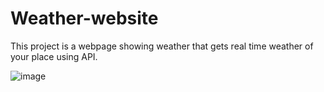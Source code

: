 # Weather-website
This project is a webpage showing weather that gets real time weather of your place using API.

![image](https://github.com/Haritha1904/Weather-website/assets/160233539/dee5cdc7-f04f-4182-86d2-74a503e6eb32)
